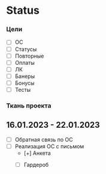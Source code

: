 # Status

### Цели 

- [ ]  ОС
- [ ] Статусы
- [ ]  Повторные
- [ ]  Оплаты
- [ ]  ЛК
- [ ]  Банеры
- [ ]  Бонусы
- [ ]  Тесты

### Ткань проекта
## 16.01.2023 - 22.01.2023

- [ ] Обратная связь по ОС
- [ ] Реализация ОС с письмом 
    - [+]  Анкета 
    - [ ]  Гардероб 




